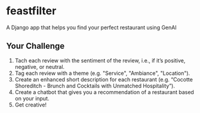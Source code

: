 # feastfilter
A Django app that helps you find your perfect restaurant using GenAI

## Your Challenge
1. Tach each review with the sentiment of the review, i.e., if it’s positive, negative, or neutral.
2. Tag each review with a theme (e.g. "Service", "Ambiance", "Location").
3. Create an enhanced short description for each restaurant (e.g. “Cocotte Shoreditch - Brunch and Cocktails with Unmatched Hospitality”).
4. Create a chatbot that gives you a recommendation of a restaurant based on your input.
5. Get creative! 
